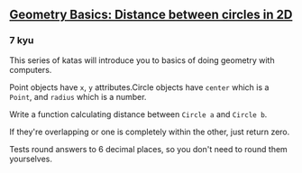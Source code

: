 <h2><a href=https://www.codewars.com/kata/58e3031ce265671f6a000542/train/javascript target="_blank">Geometry Basics: Distance between circles in 2D</a></h2><h3>7 kyu</h3><p>This series of katas will introduce you to basics of doing geometry with computers.</p><p>Point objects have <code>x</code>, <code>y</code> attributes.Circle objects have <code>center</code> which is a <code>Point</code>, and <code>radius</code> which is a number.</p><p>Write a function calculating distance between <code>Circle a</code> and <code>Circle b</code>.</p><p>If they're overlapping or one is completely within the other, just return zero.</p><p>Tests round answers to 6 decimal places, so you don't need to round them yourselves.</p>